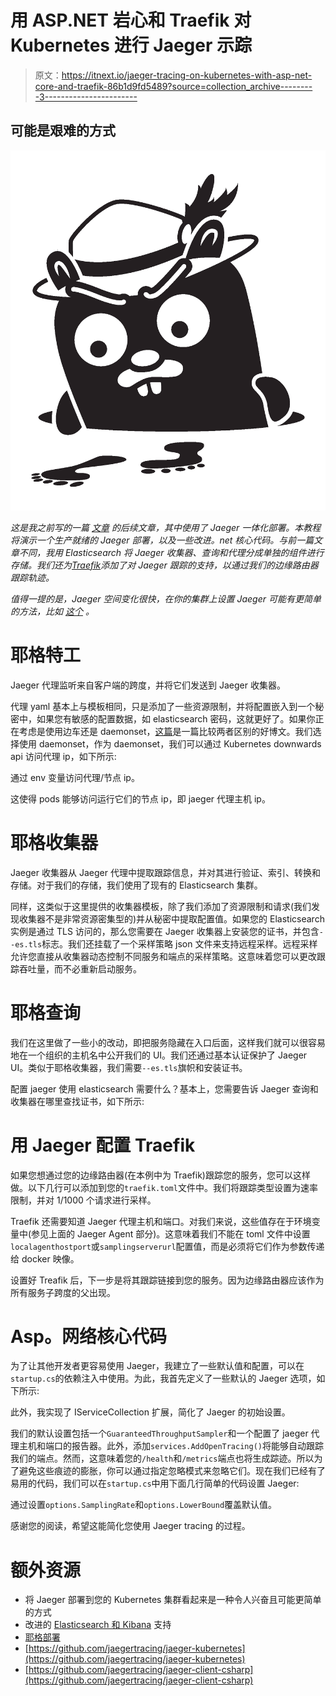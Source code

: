 # 用 ASP.NET 岩心和 Traefik 对 Kubernetes 进行 Jaeger 示踪

> 原文：<https://itnext.io/jaeger-tracing-on-kubernetes-with-asp-net-core-and-traefik-86b1d9fd5489?source=collection_archive---------3----------------------->

## 可能是艰难的方式

![](img/91503b49bb8b669e21eb0d6ccaceb0a4.png)

*这是我之前写的一篇* [*文章*](https://medium.com/imaginelearning/jaeger-tracing-on-kubernetes-with-net-core-8b5feddb6f2f) *的后续文章，其中使用了 Jaeger 一体化部署。本教程将演示一个生产就绪的 Jaeger 部署，以及一些改进。net 核心代码。与前一篇文章不同，我用 Elasticsearch 将 Jaeger 收集器、查询和代理分成单独的组件进行存储。我们还为*[*Traefik*](https://traefik.io/)*添加了对 Jaeger 跟踪的支持，以通过我们的边缘路由器跟踪轨迹。*

*值得一提的是，Jaeger 空间变化很快，在你的集群上设置 Jaeger 可能有更简单的方法，比如* [*这个*](https://medium.com/jaegertracing/jaeger-operator-for-kubernetes-b3128f3c4943) *。*

# 耶格特工

Jaeger 代理监听来自客户端的跨度，并将它们发送到 Jaeger 收集器。

代理 yaml 基本上与模板相同，只是添加了一些资源限制，并将配置嵌入到一个秘密中，如果您有敏感的配置数据，如 elasticsearch 密码，这就更好了。如果你正在考虑是使用边车还是 daemonset，[这篇](https://medium.com/jaegertracing/deployment-strategies-for-the-jaeger-agent-1d6f91796d09)是一篇比较两者区别的好博文。我们选择使用 daemonset，作为 daemonset，我们可以通过 Kubernetes downwards api 访问代理 ip，如下所示:

通过 env 变量访问代理/节点 ip。

这使得 pods 能够访问运行它们的节点 ip，即 jaeger 代理主机 ip。

# 耶格收集器

Jaeger 收集器从 Jaeger 代理中提取跟踪信息，并对其进行验证、索引、转换和存储。对于我们的存储，我们使用了现有的 Elasticsearch 集群。

同样，这类似于这里提供的收集器模板，除了我们添加了资源限制和请求(我们发现收集器不是非常资源密集型的)并从秘密中提取配置值。如果您的 Elasticsearch 实例是通过 TLS 访问的，那么您需要在 Jaeger 收集器上安装您的证书，并包含`--es.tls`标志。我们还挂载了一个采样策略 json 文件来支持远程采样。远程采样允许您直接从收集器动态控制不同服务和端点的采样策略。这意味着您可以更改跟踪吞吐量，而不必重新启动服务。

# 耶格查询

我们在这里做了一些小的改动，即把服务隐藏在入口后面，这样我们就可以很容易地在一个组织的主机名中公开我们的 UI。我们还通过基本认证保护了 Jaeger UI。类似于耶格收集器，我们需要`--es.tls`旗帜和安装证书。

配置 jaeger 使用 elasticsearch 需要什么？基本上，您需要告诉 Jaeger 查询和收集器在哪里查找证书，如下所示:

# 用 Jaeger 配置 Traefik

如果您想通过您的边缘路由器(在本例中为 Traefik)跟踪您的服务，您可以这样做。以下几行可以添加到您的`traefik.toml`文件中。我们将跟踪类型设置为速率限制，并对 1/1000 个请求进行采样。

Traefik 还需要知道 Jaeger 代理主机和端口。对我们来说，这些值存在于环境变量中(参见上面的 Jaeger Agent 部分)。这意味着我们不能在 toml 文件中设置`localagenthostport`或`samplingserverurl`配置值，而是必须将它们作为参数传递给 docker 映像。

设置好 Treafik 后，下一步是将其跟踪链接到您的服务。因为边缘路由器应该作为所有服务子跨度的父出现。

# Asp。网络核心代码

为了让其他开发者更容易使用 Jaeger，我建立了一些默认值和配置，可以在`startup.cs`的依赖注入中使用。为此，我首先定义了一些默认的 Jaeger 选项，如下所示:

此外，我实现了 IServiceCollection 扩展，简化了 Jaeger 的初始设置。

我们的默认设置包括一个`GuaranteedThroughputSampler`和一个配置了 jaeger 代理主机和端口的报告器。此外，添加`services.AddOpenTracing()`将能够自动跟踪我们的端点。然而，这意味着您的`/health`和`/metrics`端点也将生成踪迹。所以为了避免这些痕迹的膨胀，你可以通过指定忽略模式来忽略它们。现在我们已经有了易用的代码，我们可以在`startup.cs`中用下面几行简单的代码设置 Jaeger:

通过设置`options.SamplingRate`和`options.LowerBound`覆盖默认值。

感谢您的阅读，希望这能简化您使用 Jaeger tracing 的过程。

# 额外资源

*   将 Jaeger 部署到您的 Kubernetes 集群看起来是一种令人兴奋且可能更简单的方式
*   改进的 [Elasticsearch 和 Kibana](https://medium.com/jaegertracing/jaeger-elasticsearch-and-kibana-7ecb846137b6) 支持
*   [耶格部署](https://www.jaegertracing.io/docs/1.8/deployment/)
*   [https://github.com/jaegertracing/jaeger-kubernetes](https://github.com/jaegertracing/jaeger-kubernetes)
*   [https://github.com/jaegertracing/jaeger-client-csharp](https://github.com/jaegertracing/jaeger-client-csharp)